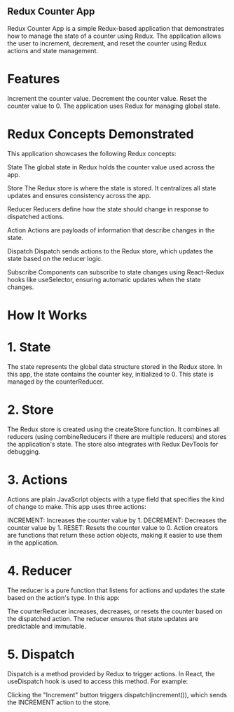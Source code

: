 ## Redux Counter App

Redux Counter App is a simple Redux-based application that demonstrates how to manage the state of a counter using Redux. The application allows the user to increment, decrement, and reset the counter using Redux actions and state management.

# Features
Increment the counter value.
Decrement the counter value.
Reset the counter value to 0.
The application uses Redux for managing global state.


# Redux Concepts Demonstrated
This application showcases the following Redux concepts:

State
The global state in Redux holds the counter value used across the app.

Store
The Redux store is where the state is stored. It centralizes all state updates and ensures consistency across the app.

Reducer
Reducers define how the state should change in response to dispatched actions.

Action
Actions are payloads of information that describe changes in the state.

Dispatch
Dispatch sends actions to the Redux store, which updates the state based on the reducer logic.

Subscribe
Components can subscribe to state changes using React-Redux hooks like useSelector, ensuring automatic updates when the state changes.

# How It Works
# 1. State
The state represents the global data structure stored in the Redux store. In this app, the state contains the counter key, initialized to 0. This state is managed by the counterReducer.

# 2. Store
The Redux store is created using the createStore function. It combines all reducers (using combineReducers if there are multiple reducers) and stores the application's state. The store also integrates with Redux DevTools for debugging.

# 3. Actions
Actions are plain JavaScript objects with a type field that specifies the kind of change to make. This app uses three actions:

INCREMENT: Increases the counter value by 1.
DECREMENT: Decreases the counter value by 1.
RESET: Resets the counter value to 0.
Action creators are functions that return these action objects, making it easier to use them in the application.

# 4. Reducer
The reducer is a pure function that listens for actions and updates the state based on the action's type. In this app:

The counterReducer increases, decreases, or resets the counter based on the dispatched action.
The reducer ensures that state updates are predictable and immutable.

# 5. Dispatch
Dispatch is a method provided by Redux to trigger actions. In React, the useDispatch hook is used to access this method. For example:

Clicking the "Increment" button triggers dispatch(increment()), which sends the INCREMENT action to the store.
